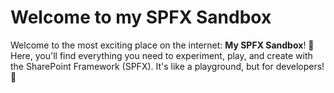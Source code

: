 # Welcome to my SPFX Sandbox

Welcome to the most exciting place on the internet: **My SPFX Sandbox**! 🎢 Here, you'll find everything you need to experiment, play, and create with the SharePoint Framework (SPFX). It's like a playground, but for developers! 🛝 
